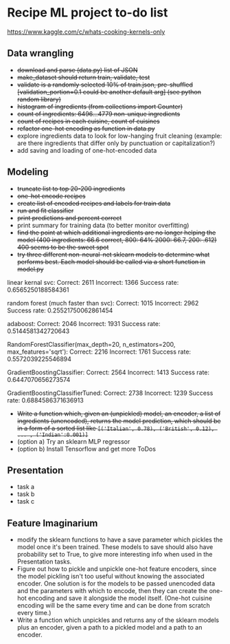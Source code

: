 # Recipe ML project to-do list

https://www.kaggle.com/c/whats-cooking-kernels-only

## Data wrangling
- ~~download and parse (data.py) list of JSON~~
- ~~make_dataset should return train, validate, test~~
- ~~validate is a randomly selected 10% of train.json, pre-shuffled [validation_portion=0.1 could be another default arg] (see python random library)~~
- ~~histogram of ingredients (from collections import Counter)~~
- ~~count of ingredients: 6496...4779 non-unique ingredients~~
- ~~count of recipes in each cuisine, count of cuisines~~
- ~~refactor one-hot encoding as function in data.py~~
- explore ingredients data to look for low-hanging fruit cleaning (example: are there ingredients that differ only by punctuation or capitalization?)
- add saving and loading of one-hot-encoded data

## Modeling
- ~~truncate list to top 20-200 ingredients~~
- ~~one-hot encode recipes~~
- ~~create list of encoded recipes and labels for train data~~
- ~~run and fit classifier~~
- ~~print predictions and percent correct~~
- print summary for training data (to better monitor overfitting)
- ~~find the point at which additional ingredients are no longer helping the model (400 ingredients: 66.6 correct, 800: 64% 2000: 66.7, 200: .612) 400 seems to be the sweet spot~~
- ~~try three different non-neural-net sklearn models to determine what performs best. Each model should be called via a short function in model.py~~

linear kernal svc: Correct: 2611
Incorrect: 1366
Success rate: 0.6565250188584361

random forest (much faster than svc):
Correct: 1015
Incorrect: 2962
Success rate: 0.25521750062861454

adaboost:
Correct: 2046
Incorrect: 1931
Success rate: 0.5144581342720643

RandomForestClassifier(max_depth=20, n_estimators=200, max_features='sqrt'):
Correct: 2216
Incorrect: 1761
Success rate: 0.5572039225546894

GradientBoostingClassifier:
Correct: 2564
Incorrect: 1413
Success rate: 0.6447070656273574

GradientBoostingClassifierTuned:
Correct: 2738
Incorrect: 1239
Success rate: 0.6884586371636913

- ~~Write a function which, given an (unpickled) model, an encoder, a list of ingredients (unencoded), returns the model prediction, which should be in a form of a sorted list like `[('Italian', 0.78), ('British', 0.12), ... , ('Indian':0.001)]`~~
- (option a) Try an sklearn MLP regressor
- (option b) Install Tensorflow and get more ToDos

## Presentation
- task a
- task b
- task c

## Feature Imaginarium
- modify the sklearn functions to have a save parameter which pickles the model once it's been trained. These models to save should also have probability set to True, to give more interesting info when used in the Presentation tasks.
- Figure out how to pickle and unpickle one-hot feature encoders, since the model pickling isn't too useful without knowing the associated encoder. One solution is for the models to be passed unencoded data and the parameters with which to encode, then they can create the one-hot encoding and save it alongside the model itself. (One-hot cuisine encoding will be the same every time and can be done from scratch every time.)
- Write a function which unpickles and returns any of the sklearn models plus an encoder, given a path to a pickled model and a path to an encoder.
